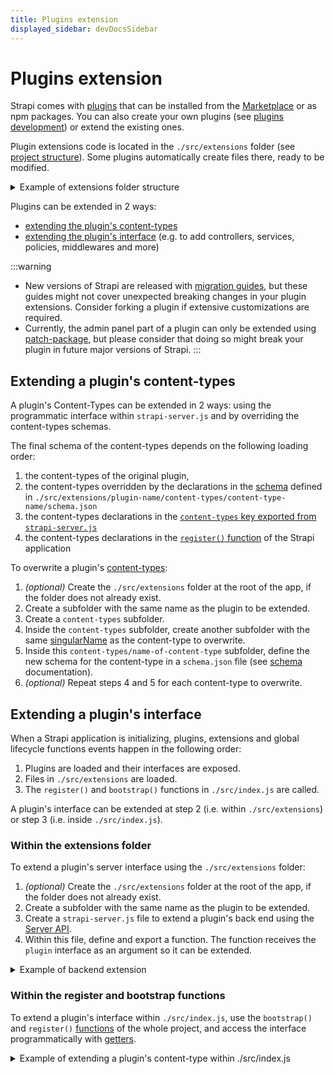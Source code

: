 ```yaml
---
title: Plugins extension
displayed_sidebar: devDocsSidebar
---
```


# Plugins extension

Strapi comes with [plugins](/dev-docs/plugins) that can be installed from the [Marketplace](/user-docs/plugins/installing-plugins-via-marketplace#installing-marketplace-plugins-and-providers) or as npm packages. You can also create your own plugins (see [plugins development](/dev-docs/plugins-development)) or extend the existing ones.

Plugin extensions code is located in the `./src/extensions` folder (see [project structure](/dev-docs/project-structure)). Some plugins automatically create files there, ready to be modified.

<details> 
<summary>Example of extensions folder structure</summary>

```bash
/extensions
  /some-plugin-to-extend
    strapi-server.js
    /content-types
      /some-content-type-to-extend
        model.json
      /another-content-type-to-extend
        model.json
  /another-plugin-to-extend
    strapi-server.js
```
</details>

Plugins can be extended in 2 ways:

- [extending the plugin's content-types](#extending-a-plugin-s-content-types)
- [extending the plugin's interface](#extending-a-plugin-s-interface) (e.g. to add controllers, services, policies, middlewares and more)

:::warning
* New versions of Strapi are released with [migration guides](/dev-docs/migration-guides), but these guides might not cover unexpected breaking changes in your plugin extensions. Consider forking a plugin if extensive customizations are required. 
* Currently, the admin panel part of a plugin can only be extended using [patch-package](https://www.npmjs.com/package/patch-package), but please consider that doing so might break your plugin in future major versions of Strapi.
:::

## Extending a plugin's content-types

A plugin's Content-Types can be extended in 2 ways: using the programmatic interface within `strapi-server.js` and by overriding the content-types schemas.

The final schema of the content-types depends on the following loading order:

1. the content-types of the original plugin,
2. the content-types overridden by the declarations in the [schema](/dev-docs/backend-customization/models#model-schema) defined in `./src/extensions/plugin-name/content-types/content-type-name/schema.json`
3. the content-types declarations in the [`content-types` key exported from `strapi-server.js`](/dev-docs/api/plugins/server-api#content-types)
4. the content-types declarations in the [`register()` function](/dev-docs/configurations/functions#register) of the Strapi application

To overwrite a plugin's [content-types](/dev-docs/backend-customization/models):

1. _(optional)_ Create the `./src/extensions` folder at the root of the app, if the folder does not already exist.
2. Create a subfolder with the same name as the plugin to be extended.
3. Create a `content-types` subfolder.
4. Inside the `content-types` subfolder, create another subfolder with the same [singularName](/dev-docs/backend-customization/models#model-information) as the content-type to overwrite.
5. Inside this `content-types/name-of-content-type` subfolder, define the new schema for the content-type in a `schema.json` file (see [schema](/dev-docs/backend-customization/models#model-schema) documentation).
6. _(optional)_ Repeat steps 4 and 5 for each content-type to overwrite.

## Extending a plugin's interface

When a Strapi application is initializing, plugins, extensions and global lifecycle functions events happen in the following order:

1. Plugins are loaded and their interfaces are exposed.
2. Files in `./src/extensions` are loaded.
3. The `register()` and `bootstrap()` functions in `./src/index.js` are called.

A plugin's interface can be extended at step 2 (i.e. within `./src/extensions`) or step 3 (i.e. inside `./src/index.js`).

### Within the extensions folder

To extend a plugin's server interface using the `./src/extensions` folder:

1. _(optional)_ Create the `./src/extensions` folder at the root of the app, if the folder does not already exist.
2. Create a subfolder with the same name as the plugin to be extended.
3. Create a `strapi-server.js` file to extend a plugin's back end using the [Server API](/dev-docs/api/plugins/server-api).
4. Within this file, define and export a function. The function receives the `plugin` interface as an argument so it can be extended.

<details>
<summary>Example of backend extension</summary>

```js title="./src/extensions/some-plugin-to-extend/strapi-server.js"

module.exports = (plugin) => {
  plugin.controllers.controllerA.find = (ctx) => {};

  plugin.policies[newPolicy] = (ctx) => {};

  plugin.routes['content-api'].routes.push({
    method: 'GET',
    path: '/route-path',
    handler: 'controller.action',
  });

  return plugin;
};
```
</details>

### Within the register and bootstrap functions

To extend a plugin's interface within `./src/index.js`, use the `bootstrap()` and `register()` [functions](/dev-docs/configurations/functions) of the whole project, and access the interface programmatically with [getters](/dev-docs/api/plugins/server-api#usage).

<details>
<summary>Example of extending a plugin's content-type within ./src/index.js</summary>

```js title="./src/index.js"

module.exports = {
  register({ strapi }) {
    const contentTypeName = strapi.contentType('plugin::my-plugin.content-type-name')  
    contentTypeName.attributes = {
      // Spread previous defined attributes
      ...contentTypeName.attributes,
      // Add new, or override attributes
      'toto': {
        type: 'string',
      }
    }
  },
  bootstrap({ strapi }) {},
};
```
</details>

